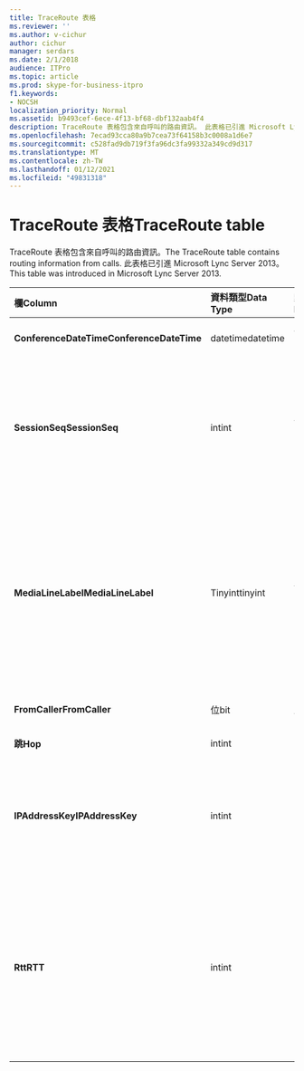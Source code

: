 ```yaml
---
title: TraceRoute 表格
ms.reviewer: ''
ms.author: v-cichur
author: cichur
manager: serdars
ms.date: 2/1/2018
audience: ITPro
ms.topic: article
ms.prod: skype-for-business-itpro
f1.keywords:
- NOCSH
localization_priority: Normal
ms.assetid: b9493cef-6ece-4f13-bf68-dbf132aab4f4
description: TraceRoute 表格包含來自呼叫的路由資訊。 此表格已引進 Microsoft Lync Server 2013。
ms.openlocfilehash: 7ecad93cca80a9b7cea73f64158b3c0008a1d6e7
ms.sourcegitcommit: c528fad9db719f3fa96dc3fa99332a349cd9d317
ms.translationtype: MT
ms.contentlocale: zh-TW
ms.lasthandoff: 01/12/2021
ms.locfileid: "49831318"
---
```

# <a name="traceroute-table"></a><span data-ttu-id="9fa48-104">TraceRoute 表格</span><span class="sxs-lookup"><span data-stu-id="9fa48-104">TraceRoute table</span></span>
 
<span data-ttu-id="9fa48-105">TraceRoute 表格包含來自呼叫的路由資訊。</span><span class="sxs-lookup"><span data-stu-id="9fa48-105">The TraceRoute table contains routing information from calls.</span></span> <span data-ttu-id="9fa48-106">此表格已引進 Microsoft Lync Server 2013。</span><span class="sxs-lookup"><span data-stu-id="9fa48-106">This table was introduced in Microsoft Lync Server 2013.</span></span>
  
|<span data-ttu-id="9fa48-107">**欄**</span><span class="sxs-lookup"><span data-stu-id="9fa48-107">**Column**</span></span>|<span data-ttu-id="9fa48-108">**資料類型**</span><span class="sxs-lookup"><span data-stu-id="9fa48-108">**Data Type**</span></span>|<span data-ttu-id="9fa48-109">**索引鍵/索引**</span><span class="sxs-lookup"><span data-stu-id="9fa48-109">**Key/Index**</span></span>|<span data-ttu-id="9fa48-110">**詳細資料**</span><span class="sxs-lookup"><span data-stu-id="9fa48-110">**Details**</span></span>|
|:-----|:-----|:-----|:-----|
|<span data-ttu-id="9fa48-111">**ConferenceDateTime**</span><span class="sxs-lookup"><span data-stu-id="9fa48-111">**ConferenceDateTime**</span></span> <br/> |<span data-ttu-id="9fa48-112">datetime</span><span class="sxs-lookup"><span data-stu-id="9fa48-112">datetime</span></span>  <br/> |<span data-ttu-id="9fa48-113">主要，外部</span><span class="sxs-lookup"><span data-stu-id="9fa48-113">Primary, Foreign</span></span>  <br/> |<span data-ttu-id="9fa48-114">通話的開始日期與時間。</span><span class="sxs-lookup"><span data-stu-id="9fa48-114">Date and time that the call began.</span></span>  <br/> |
|<span data-ttu-id="9fa48-115">**SessionSeq**</span><span class="sxs-lookup"><span data-stu-id="9fa48-115">**SessionSeq**</span></span> <br/> |<span data-ttu-id="9fa48-116">int</span><span class="sxs-lookup"><span data-stu-id="9fa48-116">int</span></span>  <br/> |<span data-ttu-id="9fa48-117">主要、外部</span><span class="sxs-lookup"><span data-stu-id="9fa48-117">Primary, Foreign</span></span>  <br/> |<span data-ttu-id="9fa48-118">唯一識別碼，用來區分可能在相同日期和同一時間開始的多個通話。</span><span class="sxs-lookup"><span data-stu-id="9fa48-118">Unique identifier used to distinguish between multiple calls that might have begun on the same date and at the same time.</span></span>  <br/> |
|<span data-ttu-id="9fa48-119">**MediaLineLabel**</span><span class="sxs-lookup"><span data-stu-id="9fa48-119">**MediaLineLabel**</span></span> <br/> |<span data-ttu-id="9fa48-120">Tinyint</span><span class="sxs-lookup"><span data-stu-id="9fa48-120">tinyint</span></span>  <br/> |<span data-ttu-id="9fa48-121">主要，外部</span><span class="sxs-lookup"><span data-stu-id="9fa48-121">Primary, Foreign</span></span>  <br/> |<span data-ttu-id="9fa48-122">代表通話中使用的影片線條類型。</span><span class="sxs-lookup"><span data-stu-id="9fa48-122">Represents the type of video line used in the call.</span></span> <span data-ttu-id="9fa48-123">允許的值為：</span><span class="sxs-lookup"><span data-stu-id="9fa48-123">Allowed values are:</span></span>  <br/> <span data-ttu-id="9fa48-124">0-音訊</span><span class="sxs-lookup"><span data-stu-id="9fa48-124">0 - Audio</span></span>  <br/> <span data-ttu-id="9fa48-125">1-影片</span><span class="sxs-lookup"><span data-stu-id="9fa48-125">1 - Video</span></span>  <br/> <span data-ttu-id="9fa48-126">2-全景影片</span><span class="sxs-lookup"><span data-stu-id="9fa48-126">2 - Panoramic video</span></span>  <br/> <span data-ttu-id="9fa48-127">3-應用程式/桌面共用</span><span class="sxs-lookup"><span data-stu-id="9fa48-127">3 - Application/Desktop sharing</span></span>  <br/> |
|<span data-ttu-id="9fa48-128">**FromCaller**</span><span class="sxs-lookup"><span data-stu-id="9fa48-128">**FromCaller**</span></span> <br/> |<span data-ttu-id="9fa48-129">位</span><span class="sxs-lookup"><span data-stu-id="9fa48-129">bit</span></span>  <br/> |<span data-ttu-id="9fa48-130">主要</span><span class="sxs-lookup"><span data-stu-id="9fa48-130">Primary</span></span>  <br/> |<span data-ttu-id="9fa48-131">撥出電話的端點。</span><span class="sxs-lookup"><span data-stu-id="9fa48-131">Endpoint that placed the call.</span></span>  <br/> |
|<span data-ttu-id="9fa48-132">**跳**</span><span class="sxs-lookup"><span data-stu-id="9fa48-132">**Hop**</span></span> <br/> |<span data-ttu-id="9fa48-133">int</span><span class="sxs-lookup"><span data-stu-id="9fa48-133">int</span></span>  <br/> ||<span data-ttu-id="9fa48-134">網路躍點/</span><span class="sxs-lookup"><span data-stu-id="9fa48-134">Network hop/</span></span>  <br/> |
|<span data-ttu-id="9fa48-135">**IPAddressKey**</span><span class="sxs-lookup"><span data-stu-id="9fa48-135">**IPAddressKey**</span></span> <br/> |<span data-ttu-id="9fa48-136">int</span><span class="sxs-lookup"><span data-stu-id="9fa48-136">int</span></span>  <br/> |<span data-ttu-id="9fa48-137">Foreign</span><span class="sxs-lookup"><span data-stu-id="9fa48-137">Foreign</span></span>  <br/> |<span data-ttu-id="9fa48-138">IP 位址的唯一識別碼。</span><span class="sxs-lookup"><span data-stu-id="9fa48-138">Unique identifier for the IP address.</span></span> <span data-ttu-id="9fa48-139">IP 位址資訊會儲存在 [IPAddress 表格](ipaddress.md)中。</span><span class="sxs-lookup"><span data-stu-id="9fa48-139">IP address information is stored in the [IPAddress table](ipaddress.md).</span></span>  <br/> |
|<span data-ttu-id="9fa48-140">**Rtt**</span><span class="sxs-lookup"><span data-stu-id="9fa48-140">**RTT**</span></span> <br/> |<span data-ttu-id="9fa48-141">int</span><span class="sxs-lookup"><span data-stu-id="9fa48-141">int</span></span>  <br/> ||<span data-ttu-id="9fa48-142">往返時間。</span><span class="sxs-lookup"><span data-stu-id="9fa48-142">Roundtrip time.</span></span> <span data-ttu-id="9fa48-143">「往返時間」會測量語音資料包到達目的地所需的時間長度，然後傳回收到的通知。</span><span class="sxs-lookup"><span data-stu-id="9fa48-143">The roundtrip time measures the amount of time it takes for a voice packet to reach its destination and then send back notification that it was received.</span></span>  <br/> |
   

